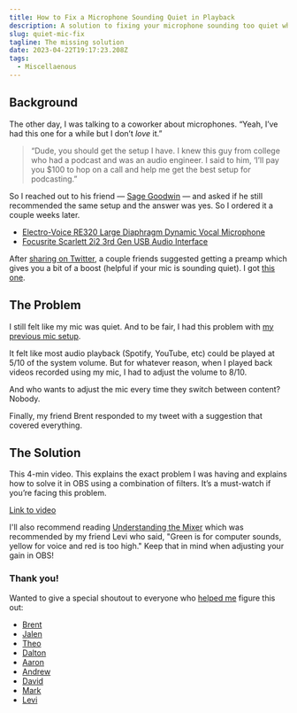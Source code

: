 ```yaml
---
title: How to Fix a Microphone Sounding Quiet in Playback
description: A solution to fixing your microphone sounding too quiet when you play it back
slug: quiet-mic-fix
tagline: The missing solution
date: 2023-04-22T19:17:23.208Z
tags:
  - Miscellaenous
---
```

## Background

The other day, I was talking to a coworker about microphones. “Yeah, I’ve had this one for a while but I don’t *love* it.” 

> “Dude, you should get the setup I have. I knew this guy from college who had a podcast and was an audio engineer. I said to him, ‘I’ll pay you $100 to hop on a call and help me get the best setup for podcasting.” 

So I reached out to his friend — [Sage Goodwin](https://twitter.com/UplinkPodcast) — and asked if he still recommended the same setup and the answer was yes. So I ordered it a couple weeks later.

- [Electro-Voice RE320 Large Diaphragm Dynamic Vocal Microphone](https://www.amazon.com/Electro-Voice-RE320-Diaphragm-Dynamic-Microphone/dp/B00KCN83VI)
- [Focusrite Scarlett 2i2 3rd Gen USB Audio Interface](https://www.amazon.com/Focusrite-Scarlett-Audio-Interface-Tools/dp/B07QR73T66/ref=asc_df_B07QR73T66?hvadid=80745502742789&hvnetw=s&hvqmt=e&hvbmt=be&hvdev=c&hvlocint=&hvlocphy=&hvtargid=pla-4584345029627981&th=1)



After [sharing on Twitter](https://twitter.com/jsjoeio/status/1645517102193987585?s=20), a couple friends suggested getting a preamp which gives you a bit of a boost (helpful if your mic is sounding quiet). I got [this one](https://www.amazon.com/TRITON-AUDIO-FetHead-Microphone-Preamp/dp/B06XDPTDN5/ref=sr_1_2?keywords=fethead&sr=8-2). 


## The Problem

I still felt like my mic was quiet. And to be fair, I had this problem with [my previous mic setup](https://howtoegghead.com/instructor/screencasting/audio-equipment/). 

It felt like most audio playback (Spotify, YouTube, etc) could be played at 5/10 of the system volume. But for whatever reason, when I played back videos recorded using my mic, I had to adjust the volume to 8/10.

And who wants to adjust the mic every time they switch between content? Nobody.

Finally, my friend Brent responded to my tweet with a suggestion that covered everything. 


## The Solution

This 4-min video. This explains the exact problem I was having and explains how to solve it in OBS using a combination of filters. It’s a must-watch if you’re facing this problem.


[Link to video](https://www.youtube.com/watch?v=o5q2y5r5MOk)

I'll also recommend reading [Understanding the Mixer](https://obsproject.com/wiki/Understanding-the-Mixer) which was recommended by my friend Levi who said, "Green is for computer sounds, yellow for voice and red is too high." Keep that in mind when adjusting your gain in OBS!

### Thank you!

Wanted to give a special shoutout to everyone who [helped me](https://twitter.com/jsjoeio/status/1649462533894578176?s=20) figure this out:

- [Brent](https://twitter.com/heccbrent)
- [Jalen](https://twitter.com/jalendport)
- [Theo](https://twitter.com/t3dotgg)
- [Dalton](https://twitter.com/dltnio)
- [Aaron](https://twitter.com/aarondjents)
- [Andrew](https://twitter.com/phunkren)
- [David](https://twitter.com/davidbblocher)
- [Mark](https://twitter.com/marknca)
- [Levi](https://twitter.com/liltechnomancer)
